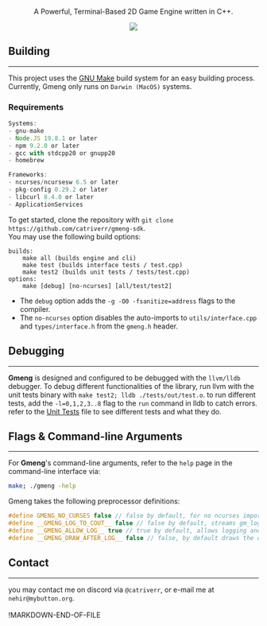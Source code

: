 <p align="center">
    <p3>A Powerful, Terminal-Based 2D Game Engine written in C++.</p3>
</p>
<p align="center">
<img src="https://github.com/catriverr/gmeng-sdk/actions/workflows/c-cpp.yml/badge.svg">
</p>

## Building
<hr>

This project uses the [GNU Make](https://gnu.org/software/make) build system for an easy building process. Currently, Gmeng only runs on `Darwin (MacOS)` systems.

### Requirements
```js
Systems:
- gnu-make
- Node.JS 19.8.1 or later
- npm 9.2.0 or later
- gcc with stdcpp20 or gnupp20
- homebrew

Frameworks:
- ncurses/ncursesw 6.5 or later
- pkg-config 0.29.2 or later
- libcurl 8.4.0 or later
- ApplicationServices
```

To get started, clone the repository with `git clone https://github.com/catriverr/gmeng-sdk`.<br>
You may use the following build options:
```make
builds:
    make all (builds engine and cli)
    make test (builds interface tests / test.cpp)
    make test2 (builds unit tests / tests/test.cpp)
options:
    make [debug] [no-ncurses] [all/test/test2]
```
- The `debug` option adds the `-g -O0 -fsanitize=address` flags to the compiler.
- The `no-ncurses` option disables the auto-imports to `utils/interface.cpp` and `types/interface.h` from the `gmeng.h` header.

## Debugging
<hr>

**Gmeng** is designed and configured to be debugged with the `llvm/lldb` debugger. To debug different functionalities of the library, run llvm with the unit tests binary with `make test2; lldb ./tests/out/test.o`.
to run different tests, add the `-l=0,1,2,3..8` flag to the `run` command in lldb to catch errors.
refer to the [Unit Tests](tests/test.cpp) file to see different tests and what they do.

## Flags & Command-line Arguments
<hr>

For **Gmeng**'s command-line arguments, refer to the `help` page in the command-line interface via:

```sh
make; ./gmeng -help
```

Gmeng takes the following preprocessor definitions:

```cpp
#define GMENG_NO_CURSES false // false by default, for no ncurses imports, same as the make no-ncurses parameter
#define __GMENG_LOG_TO_COUT__ false // false by default, streams gm_log() calls to the std::cout stream.
#define __GMENG_ALLOW_LOG__ true // true by default, allows logging and errors
#define __GMENG_DRAW_AFTER_LOG__ false // false, by default draws the dev-c console
```

## Contact
<hr>

you may contact me on  discord via `@catriverr`, or e-mail me at `nehir@mybutton.org`.
<br><br>!MARKDOWN-END-OF-FILE
